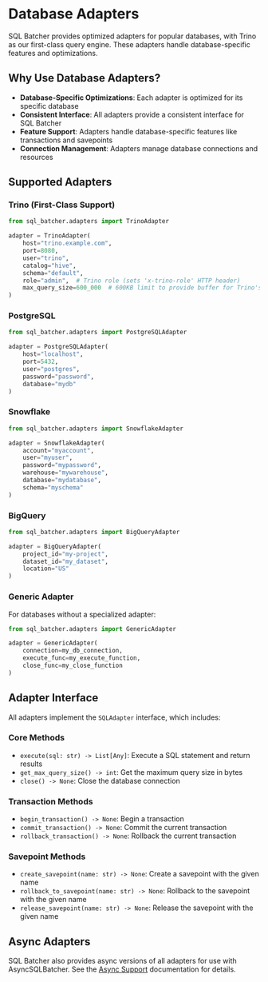 # Database Adapters

SQL Batcher provides optimized adapters for popular databases, with Trino as our first-class query engine. These adapters handle database-specific features and optimizations.

## Why Use Database Adapters?

- **Database-Specific Optimizations**: Each adapter is optimized for its specific database
- **Consistent Interface**: All adapters provide a consistent interface for SQL Batcher
- **Feature Support**: Adapters handle database-specific features like transactions and savepoints
- **Connection Management**: Adapters manage database connections and resources

## Supported Adapters

### Trino (First-Class Support)

```python
from sql_batcher.adapters import TrinoAdapter

adapter = TrinoAdapter(
    host="trino.example.com",
    port=8080,
    user="trino",
    catalog="hive",
    schema="default",
    role="admin",  # Trino role (sets 'x-trino-role' HTTP header)
    max_query_size=600_000  # 600KB limit to provide buffer for Trino's 1MB limit
)
```

### PostgreSQL

```python
from sql_batcher.adapters import PostgreSQLAdapter

adapter = PostgreSQLAdapter(
    host="localhost",
    port=5432,
    user="postgres",
    password="password",
    database="mydb"
)
```

### Snowflake

```python
from sql_batcher.adapters import SnowflakeAdapter

adapter = SnowflakeAdapter(
    account="myaccount",
    user="myuser",
    password="mypassword",
    warehouse="mywarehouse",
    database="mydatabase",
    schema="myschema"
)
```

### BigQuery

```python
from sql_batcher.adapters import BigQueryAdapter

adapter = BigQueryAdapter(
    project_id="my-project",
    dataset_id="my_dataset",
    location="US"
)
```

### Generic Adapter

For databases without a specialized adapter:

```python
from sql_batcher.adapters import GenericAdapter

adapter = GenericAdapter(
    connection=my_db_connection,
    execute_func=my_execute_function,
    close_func=my_close_function
)
```

## Adapter Interface

All adapters implement the `SQLAdapter` interface, which includes:

### Core Methods

- `execute(sql: str) -> List[Any]`: Execute a SQL statement and return results
- `get_max_query_size() -> int`: Get the maximum query size in bytes
- `close() -> None`: Close the database connection

### Transaction Methods

- `begin_transaction() -> None`: Begin a transaction
- `commit_transaction() -> None`: Commit the current transaction
- `rollback_transaction() -> None`: Rollback the current transaction

### Savepoint Methods

- `create_savepoint(name: str) -> None`: Create a savepoint with the given name
- `rollback_to_savepoint(name: str) -> None`: Rollback to the savepoint with the given name
- `release_savepoint(name: str) -> None`: Release the savepoint with the given name

## Async Adapters

SQL Batcher also provides async versions of all adapters for use with AsyncSQLBatcher. See the [Async Support](async.md) documentation for details.
